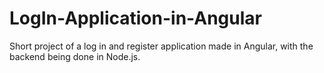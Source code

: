 # LogIn-Application-in-Angular
Short project of a log in and register application made in Angular, with the backend being done in Node.js.
